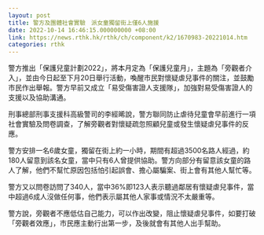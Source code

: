 ```yaml
---
layout: post
title: 警方及團體社會實驗　派女童獨留街上僅6人施援
date: 2022-10-14 16:46:15.000000000 +08:00
link: https://news.rthk.hk/rthk/ch/component/k2/1670983-20221014.htm
categories: rthk
---
```


警方推出「保護兒童計劃2022」，將本月定為「保護兒童月」，主題為「旁觀者介入」，並由今日起至下月20日舉行活動，喚醒市民對懷疑虐兒事件的關注，並鼓勵市民作出舉報。警方早前又成立「易受傷害證人支援隊」，加強對易受傷害證人的支援以及協助溝通。

刑事總部刑事支援科高級警司的李經晞說，警方聯同防止虐待兒童會早前進行一項社會實驗及問卷調查，了解旁觀者對懷疑疏忽照顧兒童或發生懷疑虐兒事件的反應。

警方安排一名6歲女童，獨留在街上約一小時，期間有超過3500名路人經過，約180人留意到該名女童，當中只有6人曾提供協助。警方向部分有留意該女童的路人了解，他們不幫忙原因包括怕引起誤會、擔心屬騙案、街上會有其他人幫忙等。

警方又以問卷訪問了340人，當中36%即123人表示聽過鄰居有懷疑虐兒事件，當中超過6成人沒做任何事，他們表示屬其他人家事或情況不太嚴重等。

警方說，旁觀者不應低估自己能力，可以作出改變，阻止懷疑虐兒事件，如要打破「旁觀者效應」，市民應主動行出第一步，及後就會有其他人出手幫助。
